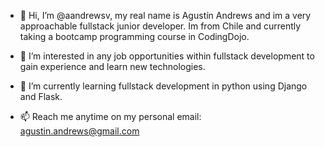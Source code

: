 - 👋 Hi, I’m @aandrewsv, my real name is Agustín Andrews and im a very approachable fullstack junior developer. Im from 
Chile and currently taking a bootcamp programming course in CodingDojo.

- 👀 I’m interested in any job opportunities within fullstack development to gain experience and learn new technologies.
- 🌱 I’m currently learning fullstack development in python using Django and Flask.
- 📫 Reach me anytime on my personal email: agustin.andrews@gmail.com
